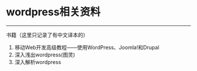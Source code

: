 wordpress相关资料
=============

----
书籍（这里只记录了有中文译本的）

1. 移动Web开发高级教程——使用WordPress、Joomla!和Drupal
2. 深入浅出wordpress(图灵)
3. 深入解析wordpress
